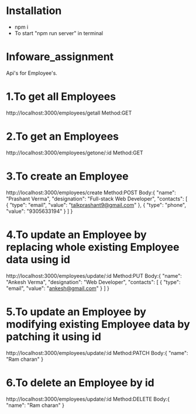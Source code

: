 # Installation
- npm i
- To start "npm run server" in terminal


# Infoware_assignment

Api's for Employee's.

# 1.To get all Employees
http://localhost:3000/employees/getall
Method:GET
# 2.To get an Employees
http://localhost:3000/employees/getone/:id
Method:GET

# 3.To create an Employee
http://localhost:3000/employees/create
Method:POST
Body:{
    "name": "Prashant Verma",
    "designation": "Full-stack Web Developer",
    "contacts": [
      {
        "type": "email",
        "value": "talkprashant9@gmail.com"
      },
      {
        "type": "phone",
        "value": "9305633194"
      }
    ]
  }
# 4.To update an Employee by replacing whole existing Employee data using id
http://localhost:3000/employees/update/:id
Method:PUT
Body:{
    "name": "Ankesh Verma",
    "designation": "Web Developer",
    "contacts": [
      {
        "type": "email",
        "value": "ankesh@gmail.com"
      }
    ]
  }
# 5.To update an Employee by modifying existing Employee data by patching it using id
http://localhost:3000/employees/update/:id
Method:PATCH
Body:{
    "name": "Ram charan"
  }

# 6.To delete an Employee by id
http://localhost:3000/employees/update/:id
Method:DELETE
Body:{
    "name": "Ram charan"
  }
